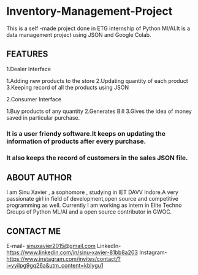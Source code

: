 # Inventory-Management-Project
This is a self -made project done in ETG internship of Python Ml/AI.It is a data management project using JSON and Google Colab.
## FEATURES
1.Dealer Interface
  
  1.Adding new products to the store
  2.Updating quantity of each product
  3.Keeping record of all the products using JSON 

2.Consumer Interface
  
  1.Buy products of any quantity
  2.Generates Bill
  3.Gives the idea of money saved in particular purchase.

### It is a user friendy software.It keeps on updating the information of products after every purchase.
### It also keeps the record of customers in the sales JSON file.


## ABOUT AUTHOR
   I am Sinu Xavier , a sophomore , studying in IET DAVV Indore.A very passionate girl in field of development,open source and competitive programming as well.
   Currently I am working as intern in Elite Techno Groups of Python ML/AI and a open source contributor in GWOC.

## CONTACT ME 
   E-mail- sinuxavier2015@gmail.com
   LinkedIn-https://www.linkedin.com/in/sinu-xavier-81bb8a203
   Instagram-https://www.instagram.com/invites/contact/?i=yyilpg9gq26a&utm_content=kblygu1
